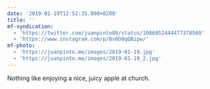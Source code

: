 ```yaml
---
date: '2019-01-19T12:52:35.000+0200'
title: ''
mf-syndication:
  - 'https://twitter.com/juanpinto88/status/1086852444477378560'
  - 'https://www.instagram.com/p/Bs0D8qQBipw/'
mf-photo:
  - 'https://juanpinto.me/images/2019-01-19.jpg'
  - 'https://juanpinto.me/images/2019-01-19_2.jpg'
---
```

Nothing like enjoying a nice, juicy apple at church.
